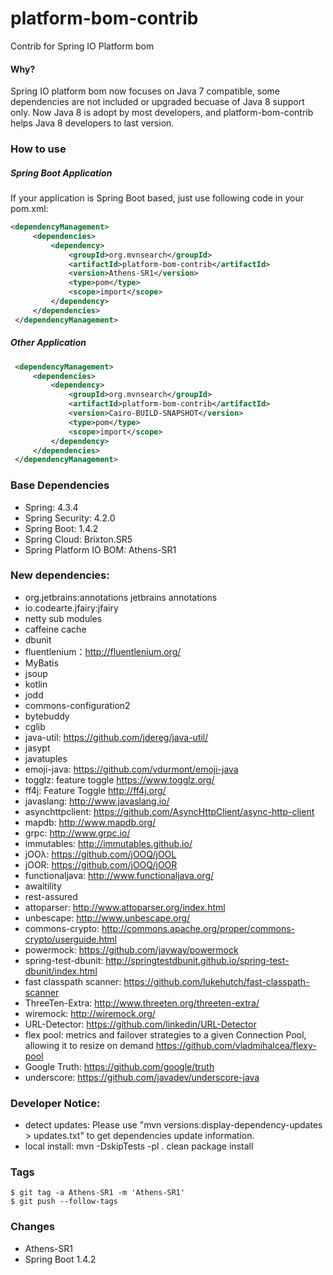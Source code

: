 platform-bom-contrib
====================
Contrib for Spring IO Platform bom

#### Why?

Spring IO platform bom now focuses on Java 7 compatible, some dependencies are not included or upgraded becuase of Java 8 support only.
Now Java 8 is adopt by most developers, and platform-bom-contrib helps Java 8 developers to last version.
 
### How to use

##### Spring Boot Application
If your application is Spring Boot based, just use following code in your pom.xml: 

```xml 
<dependencyManagement>
     <dependencies>
         <dependency>
             <groupId>org.mvnsearch</groupId>
             <artifactId>platform-bom-contrib</artifactId>
             <version>Athens-SR1</version>
             <type>pom</type>
             <scope>import</scope>
         </dependency>
     </dependencies>
 </dependencyManagement>
```

##### Other Application
```xml
 <dependencyManagement>
     <dependencies>
         <dependency>
             <groupId>org.mvnsearch</groupId>
             <artifactId>platform-bom-contrib</artifactId>
             <version>Cairo-BUILD-SNAPSHOT</version>
             <type>pom</type>
             <scope>import</scope>
         </dependency>
     </dependencies>
 </dependencyManagement>
```

### Base Dependencies

* Spring:  4.3.4
* Spring Security: 4.2.0
* Spring Boot: 1.4.2
* Spring Cloud: Brixton.SR5
* Spring Platform IO BOM: Athens-SR1
     
### New dependencies:

* org.jetbrains:annotations jetbrains annotations
* io.codearte.jfairy:jfairy
* netty sub modules
* caffeine cache
* dbunit
* fluentlenium：http://fluentlenium.org/
* MyBatis
* jsoup
* kotlin
* jodd
* commons-configuration2
* bytebuddy
* cglib
* java-util: https://github.com/jdereg/java-util/
* jasypt
* javatuples
* emoji-java: https://github.com/vdurmont/emoji-java
* togglz: feature toggle https://www.togglz.org/
* ff4j: Feature Toggle http://ff4j.org/
* javaslang: http://www.javaslang.io/
* asynchttpclient: https://github.com/AsyncHttpClient/async-http-client
* mapdb: http://www.mapdb.org/ 
* grpc:  http://www.grpc.io/  
* immutables: http://immutables.github.io/
* jOOλ: https://github.com/jOOQ/jOOL
* jOOR: https://github.com/jOOQ/jOOR
* functionaljava:  http://www.functionaljava.org/
* awaitility
* rest-assured
* attoparser: http://www.attoparser.org/index.html
* unbescape: http://www.unbescape.org/
* commons-crypto: http://commons.apache.org/proper/commons-crypto/userguide.html
* powermock: https://github.com/jayway/powermock
* spring-test-dbunit: http://springtestdbunit.github.io/spring-test-dbunit/index.html
* fast classpath scanner: https://github.com/lukehutch/fast-classpath-scanner
* ThreeTen-Extra: http://www.threeten.org/threeten-extra/
* wiremock: http://wiremock.org/
* URL-Detector: https://github.com/linkedin/URL-Detector
* flex pool: metrics and failover strategies to a given Connection Pool, allowing it to resize on demand https://github.com/vladmihalcea/flexy-pool
* Google Truth: https://github.com/google/truth
* underscore: https://github.com/javadev/underscore-java

### Developer Notice:

* detect updates:  Please use "mvn versions:display-dependency-updates > updates.txt" to get dependencies update information.
* local install: mvn -DskipTests -pl . clean package install

### Tags

```
$ git tag -a Athens-SR1 -m 'Athens-SR1'
$ git push --follow-tags
```

### Changes 

* Athens-SR1
* Spring Boot 1.4.2

